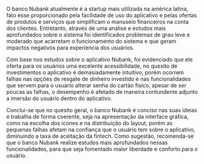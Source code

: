 O banco Nubank atualmente é a startup mais utilizada na américa latina, fato esse proporcionado pela facilidade de uso do aplicativo e pelas ofertas de produtos e serviços que simplificam o manuseio financeiros na conta dos clientes. Entretanto, através de uma análise e estudos mais aprofundados sobre o sistema foi identificados problemas de grau leve e moderado que acarretam o funcionamento do sistema e que geram impactos negativos para experiencia dos usuários. 

Com base nos estudos sobre o aplicativo Nubank, foi evidenciado que ele oferta para os usuários uma excelente acessibilidade, no quesito de investimentos o aplicativo é demasiadamente intuitivo, porém ocorrem falhas nas opções de resgate de dinheiro investido e nas funcionalidades que servem para o usuário alterar senha do cartão físico, apesar de ser poucas as falhas, o desempenho é afetado de maneira contundente adjunto a imersão do usuário dentro do aplicativo. 

Conclui-se que no quesito geral, o banco Nubank é conciso nas suas ideias e trabalha de forma coerente, seja na apresentação da interface gráfica, como na escolha dos ícones e na distribuição do layout, porém as pequenas falhas afetam na confiança que o usuário tem sobre o aplicativo, diminuindo a taxa de aceitação da fintech. Como sugestão, recomenda-se que o banco Nubank realize estudos mais aprofundados nessas funcionalidades, para que seja fomentado maior liberdade e conforto para o usuário.

